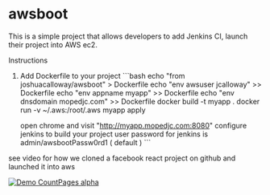 # awsboot

This is a simple project that allows developers to add Jenkins CI, launch their project into AWS ec2.

Instructions
   1. Add Dockerfile to your project
     ```bash
      echo "from joshuacalloway/awsboot" > Dockerfile
      echo "env awsuser jcalloway" >> Dockerfile
      echo "env appname myapp" >> Dockerfile
      echo "env dnsdomain mopedjc.com" >> Dockerfile
      docker build -t myapp .
      docker run -v ~/.aws:/root/.aws myapp apply

      open chrome and visit  "http://myapp.mopedjc.com:8080"
      configure jenkins to build your project
      user password for jenkins is admin/awsbootPassw0rd1 ( default )
    ```

see video for how we cloned a facebook react project on github and launched it into aws


[![Demo CountPages alpha](http://img.youtube.com/vi/MDWt29nfaK8/default.jpg)](https://www.youtube.com/watch?v=MDWt29nfaK8)
